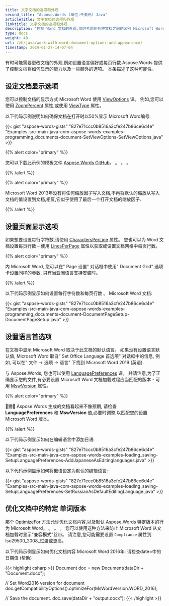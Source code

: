 ```yaml
---
title: 文字文档的选项和外观
second_title: "Aspose.Words (单位:千美元) Java"
articleTitle: 文字文档的选项和外观
linktitle: 文字文档的选项和外观
description: "控制 Word 文档的外观,同时考虑到各种文档之间的区别 Microsoft Word 使用 Java。 。 。 。"
type: docs
weight: 40
url: /zh/java/work-with-word-document-options-and-appearance/
timestamp: 2024-01-27-14-07-04
---
```


有时可能需要更改文档的外观,例如设置语言偏好或每页行数.Aspose.Words 提供了控制文档将如何显示的能力以及一些额外的选项。 本条描述了这种可能性。

## 设定文档显示选项

您可以控制文档的显示方式 Microsoft Word 使用 [ViewOptions](https://reference.aspose.com/words/java/com.aspose.words/viewoptions/) 课。 例如,您可以使用 [ZoomPercent](https://reference.aspose.com/words/java/com.aspose.words/viewoptions/#getZoomPercent) 属性,或使用 [ViewType](https://reference.aspose.com/words/java/com.aspose.words/viewoptions/#getViewType) 属性。

以下代码示例说明如何确保文档在打开时以50%显示 Microsoft Word编号:

{{< gist "aspose-words-gists" "827e71ccc0b8516a3cfe247b86ce6d4e" "Examples-src-main-java-com-aspose-words-examples-programming_documents-document-SetViewOptions-SetViewOptions.java" >}}

{{% alert color="primary" %}}

您可以下载此示例的模板文件 [Aspose.Words GitHub](https://github.com/aspose-words/Aspose.Words-for-Java/tree/master/Examples/src/main/resources/Document/TestFile.doc)。 。 。 。

{{% /alert %}}

{{% alert color="primary" %}}

Microsoft Word 2013年没有将任何缩放因子写入文档,不再将默认的缩放从写入文档的值设置到文档,相反,它似乎使用了最后一个打开文档的缩放因子.

{{% /alert %}}

## 设置页面显示选项

如果想要设置每行字符数,请使用 [CharactersPerLine](https://reference.aspose.com/words/java/com.aspose.words/pagesetup/#getCharactersPerLine) 属性。 您也可以为 Word 文档设置每页行数 – 使用 [LinesPerPage](https://reference.aspose.com/words/java/com.aspose.words/pagesetup/#getLinesPerPage) 属性以获取或设置文档网格中每页行数。

{{% alert color="primary" %}}

内 Microsoft Word, 您可以在" Page 设置" 对话框中使用" Document Grid" 选项卡设置同样的参数, 只有当亚洲语言支持安装时。

{{% /alert %}}

以下代码示例显示如何设置每行字符数和每页行数 。 Microsoft Word 文档:

{{< gist "aspose-words-gists" "827e71ccc0b8516a3cfe247b86ce6d4e" "Examples-src-main-java-com-aspose-words-examples-programming_documents-document-DocumentPageSetup-DocumentPageSetup.java" >}}

## 设置语言首选项

在文档中显示 Microsoft Word 取决于此文档的默认语言。 如果没有设置语言默认值, Microsoft Word 取自" Set Office Language 首选项" 对话框中的信息, 例如, 可以在" 文件 → 选项 → 语言" 下找到 Microsoft Word 2019 (英语).

与 Aspose.Words, 您也可以使用 [LanguagePreferences](https://reference.aspose.com/words/java/com.aspose.words/languagepreferences/) 课。 并请注意,为了正确显示您的文件,有必要设置 Microsoft Word 文档加载过程应当匹配的版本 - 可用 [MswVersion](https://reference.aspose.com/words/java/com.aspose.words/loadoptions/#getMswVersion) 属性。

{{% alert color="primary" %}}

狦 Aspose.Words 生成的文档看起来不像预期, 请检查 **LanguagePreferences** 和 **MswVersion** 值,必要时调整,以匹配您的设置 Microsoft Word 版本。

{{% /alert %}}

以下代码示例显示如何在编辑语言中添加日语:

{{< gist "aspose-words-gists" "827e71ccc0b8516a3cfe247b86ce6d4e" "Examples-src-main-java-com-aspose-words-examples-loading_saving-SetupLanguagePreferences-AddJapaneseAsEditinglanguages.java" >}}

以下代码示例显示如何将俄语设定为默认的编辑语言:

{{< gist "aspose-words-gists" "827e71ccc0b8516a3cfe247b86ce6d4e" "Examples-src-main-java-com-aspose-words-examples-loading_saving-SetupLanguagePreferences-SetRussianAsDefaultEditingLanguage.java" >}}

## 优化文档中的特定 单词版本

那个 [OptimizeFor](https://reference.aspose.com/words/java/com.aspose.words/compatibilityoptions/#optimizeFor-int) 方法允许优化文档内容,以及默认 Aspose.Words 特定版本的行为 Microsoft Word。 。 。 。 您可以使用这种方法来防止 Microsoft Word 从文档加载时显示"兼容模式"丝带。 请注意,您可能需要设置 `Compliance` 属性到 Iso29500_2008_过渡或更高。

以下代码示例显示如何优化文档内容 Microsoft Word 2016年: 请检查date=中的日期值 (帮助)

{{< highlight csharp >}}
Document doc = new Document(dataDir + "Document.docx");

// Set Word2016 version for document
doc.getCompatibilityOptions().optimizeFor(MsWordVersion.WORD_2016);

// Save the document.
doc.save(dataDir + "output.docx");
{{< /highlight >}}
